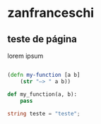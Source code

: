 # zanfranceschi

## teste de página

lorem ipsum

```Clojure

(defn my-function [a b]
    (str "–> " a b))    
```

```Python
def my_function(a, b):
    pass
```

```csharp
string teste = "teste";
```